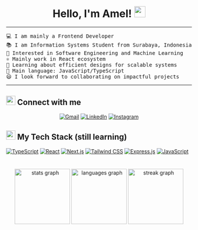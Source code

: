 <h1 align="center">
Hello, I'm Amel!
	<a href="https://github.com/amaliartnaa" target="_self">
		<img src="https://media.giphy.com/media/hvRJCLFzcasrR4ia7z/giphy.gif" width="30">
	</a>
</h1>
<hr>
<pre>💻 I am mainly a Frontend Developer
📚 I am Information Systems Student from Surabaya, Indonesia
📝 Interested in Software Engineering and Machine Learning
⚛️ Mainly work in React ecosystem
🌱 Learning about efficient designs for scalable systems
🌟 Main language: JavaScript/TypeScript
😃 I look forward to collaborating on impactful projects
</pre>
<hr>
<h2 id="-connect-with-me"><img src="https://media.giphy.com/media/TEnXkcsHrP4YedChhA/giphy.gif" width="25"> Connect with me</h2>
<p align="center">
	<a href="mailto:amaliaratna41@gmail.com"><img src="https://img.shields.io/badge/gmail-%23EA4335.svg?style=plastic&amp;logo=gmail&amp;logoColor=white" alt="Gmail"></a>
	<a href="https://www.linkedin.com/in/amaliartnaa/"><img src="https://img.shields.io/badge/linkedin-%230A66C2.svg?style=plastic&amp;logo=linkedin&amp;logoColor=white" alt="LinkedIn"></a>
    <a href="https://www.instagram.com/amaliartnaa/"><img src="https://img.shields.io/badge/Instagram-%23E4405F.svg?style=plastic&amp;logo=instagram&amp;logoColor=white" alt="Instagram"></a>
</p>
<h2 id="-my-tech-stack"><img src="https://media2.giphy.com/media/QssGEmpkyEOhBCb7e1/giphy.gif?cid=ecf05e47a0n3gi1bfqntqmob8g9aid1oyj2wr3ds3mg700bl&amp;rid=giphy.gif" width="25"> My Tech Stack (still learning)</h2>
<p>
    <a href="https://www.typescriptlang.org/"><img alt="TypeScript" src="https://img.shields.io/badge/TypeScript-%23007ACC.svg?style=plastic&amp;logo=typescript&amp;logoColor=white"></a>
    <a href="https://reactjs.org/"><img alt="React" src="https://img.shields.io/badge/React-%2361DAFB.svg?style=plastic&amp;logo=react&amp;logoColor=white"></a>
    <a href="https://nextjs.org/"><img alt="Next.js" src="https://img.shields.io/badge/Next.js-%23000000.svg?style=plastic&amp;logo=nextdotjs&amp;logoColor=white"></a>
    <a href="https://tailwindcss.com/"><img alt="Tailwind CSS" src="https://img.shields.io/badge/Tailwind_CSS-%2338B2AC.svg?style=plastic&amp;logo=tailwind-css&amp;logoColor=white"></a>
    <a href="https://expressjs.com/"><img alt="Express.js" src="https://img.shields.io/badge/Express.js-%23000000.svg?style=plastic&amp;logo=express&amp;logoColor=white"></a>
    <a href="https://www.javascript.com/"><img alt="JavaScript" src="https://img.shields.io/badge/JavaScript-%23F7DF1E.svg?style=plastic&amp;logo=javascript&amp;logoColor=black"></a>
</p>



###

<br clear="both">

<div align="center">
  <img src="https://github-readme-stats.vercel.app/api?username=amaliartnaa&hide_title=false&hide_rank=false&show_icons=true&include_all_commits=true&count_private=true&disable_animations=false&theme=rose_pine&locale=en&hide_border=false&order=1" height="150" alt="stats graph"  />
  <img src="https://github-readme-stats.vercel.app/api/top-langs?username=amaliartnaa&locale=en&hide_title=false&layout=compact&card_width=320&langs_count=6&theme=rose_pine&hide_border=false&order=2" height="150" alt="languages graph"  />
  <img src="https://streak-stats.demolab.com?user=amaliartnaa&locale=en&mode=daily&theme=rose_pine&hide_border=false&border_radius=5&order=3" height="150" alt="streak graph"  />
</div>

###
